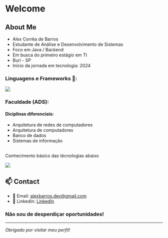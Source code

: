 # Welcome

## About Me
-  Alex Corrêa de Barros  
-  Estudante de Análise e Desenvolvimento de Sistemas
-  Foco em Java / Backend
-  Em busca do primeiro estágio em TI
-  Buri - SP
-  Início da jornada em tecnologia: 2024

### Linguagens e Frameworks 🎯:
<p>
  <img src="https://skillicons.dev/icons?i=java,mysql,spring,maven,postman,git,github" />
</p>


### Faculdade (ADS):
#### Diciplinas diferenciais:
- Arquitetura de redes de computadores
- Arquitetura de computadores
- Banco de dados
- Sistemas de informação
<br>
Conhecimento básico das técnologias abaixo
<p>
  <img src="https://skillicons.dev/icons?i=html,css,javascript,c,python,php,postgresql" />
</p>

## 📫 Contact
- 📧 Email: alexbarros.dev@gmail.com  
- 💼 Linkedin: [LinkedIn](https://www.linkedin.com/in/alex-barros-dev)

### Não sou de desperdiçar oportunidades!

---

*Obrigado por visitar meu perfil!*
